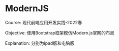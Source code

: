 # ModernJS

Course:
现代前端应用开发实践-2022春

Objective: 
使用Bootstrap框架模仿Modern.js官网的布局

Explanation:
分别为ipad版和电脑版
